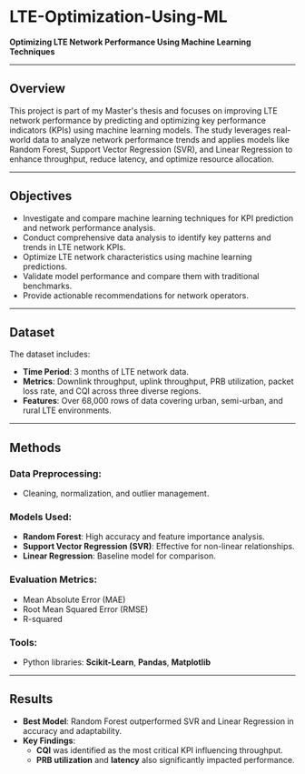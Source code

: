 # LTE-Optimization-Using-ML  
**Optimizing LTE Network Performance Using Machine Learning Techniques**

---

## Overview  
This project is part of my Master's thesis and focuses on improving LTE network performance by predicting and optimizing key performance indicators (KPIs) using machine learning models. The study leverages real-world data to analyze network performance trends and applies models like Random Forest, Support Vector Regression (SVR), and Linear Regression to enhance throughput, reduce latency, and optimize resource allocation.

---

## Objectives  
- Investigate and compare machine learning techniques for KPI prediction and network performance analysis.  
- Conduct comprehensive data analysis to identify key patterns and trends in LTE network KPIs.  
- Optimize LTE network characteristics using machine learning predictions.  
- Validate model performance and compare them with traditional benchmarks.  
- Provide actionable recommendations for network operators.

---

## Dataset  
The dataset includes:  
- **Time Period**: 3 months of LTE network data.  
- **Metrics**: Downlink throughput, uplink throughput, PRB utilization, packet loss rate, and CQI across three diverse regions.  
- **Features**: Over 68,000 rows of data covering urban, semi-urban, and rural LTE environments.

---

## Methods  
### Data Preprocessing:  
- Cleaning, normalization, and outlier management.  

### Models Used:  
- **Random Forest**: High accuracy and feature importance analysis.  
- **Support Vector Regression (SVR)**: Effective for non-linear relationships.  
- **Linear Regression**: Baseline model for comparison.  

### Evaluation Metrics:  
- Mean Absolute Error (MAE)  
- Root Mean Squared Error (RMSE)  
- R-squared  

### Tools:  
- Python libraries: **Scikit-Learn**, **Pandas**, **Matplotlib**

---

## Results  
- **Best Model**: Random Forest outperformed SVR and Linear Regression in accuracy and adaptability.  
- **Key Findings**:  
  - **CQI** was identified as the most critical KPI influencing throughput.  
  - **PRB utilization** and **latency** also significantly impacted performance.
